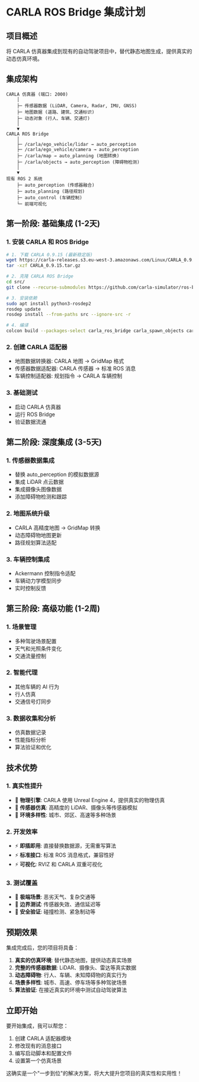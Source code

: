 # CARLA ROS Bridge 集成计划

## 项目概述
将 CARLA 仿真器集成到现有的自动驾驶项目中，替代静态地图生成，提供真实的动态仿真环境。

## 集成架构

```
CARLA 仿真器 (端口: 2000)
    │
    ├─ 传感器数据 (LiDAR, Camera, Radar, IMU, GNSS)
    ├─ 地图数据 (道路、建筑、交通标识)
    ├─ 动态对象 (行人、车辆、交通灯)
    │
    ▼
CARLA ROS Bridge
    │
    ├─ /carla/ego_vehicle/lidar → auto_perception
    ├─ /carla/ego_vehicle/camera → auto_perception  
    ├─ /carla/map → auto_planning (地图转换)
    ├─ /carla/objects → auto_perception (障碍物检测)
    │
    ▼
现有 ROS 2 系统
    ├─ auto_perception (传感器融合)
    ├─ auto_planning (路径规划)
    ├─ auto_control (车辆控制)
    └─ 前端可视化
```

## 第一阶段: 基础集成 (1-2天)

### 1. 安装 CARLA 和 ROS Bridge
```bash
# 1. 下载 CARLA 0.9.15 (最新稳定版)
wget https://carla-releases.s3.eu-west-3.amazonaws.com/Linux/CARLA_0.9.15.tar.gz
tar -xzf CARLA_0.9.15.tar.gz

# 2. 克隆 CARLA ROS Bridge
cd src/
git clone --recurse-submodules https://github.com/carla-simulator/ros-bridge.git

# 3. 安装依赖
sudo apt install python3-rosdep2
rosdep update
rosdep install --from-paths src --ignore-src -r

# 4. 编译
colcon build --packages-select carla_ros_bridge carla_spawn_objects carla_manual_control
```

### 2. 创建 CARLA 适配器
- 地图数据转换器: CARLA 地图 → GridMap 格式
- 传感器数据适配器: CARLA 传感器 → 标准 ROS 消息
- 车辆控制适配器: 规划指令 → CARLA 车辆控制

### 3. 基础测试
- 启动 CARLA 仿真器
- 运行 ROS Bridge
- 验证数据流通

## 第二阶段: 深度集成 (3-5天)

### 1. 传感器数据集成
- 替换 auto_perception 的模拟数据源
- 集成 LiDAR 点云数据
- 集成摄像头图像数据
- 添加障碍物检测和跟踪

### 2. 地图系统升级
- CARLA 高精度地图 → GridMap 转换
- 动态障碍物地图更新
- 路径规划算法适配

### 3. 车辆控制集成
- Ackermann 控制指令适配
- 车辆动力学模型同步
- 实时控制反馈

## 第三阶段: 高级功能 (1-2周)

### 1. 场景管理
- 多种驾驶场景配置
- 天气和光照条件变化
- 交通流量控制

### 2. 智能代理
- 其他车辆的 AI 行为
- 行人仿真
- 交通信号灯同步

### 3. 数据收集和分析
- 仿真数据记录
- 性能指标分析
- 算法验证和优化

## 技术优势

### 1. 真实性提升
- 🌟 **物理引擎**: CARLA 使用 Unreal Engine 4，提供真实的物理仿真
- 🌟 **传感器仿真**: 高精度的 LiDAR、摄像头等传感器模拟
- 🌟 **环境多样性**: 城市、郊区、高速等多种场景

### 2. 开发效率
- ⚡ **即插即用**: 直接替换数据源，无需重写算法
- ⚡ **标准接口**: 标准 ROS 消息格式，兼容性好
- ⚡ **可视化**: RVIZ 和 CARLA 双重可视化

### 3. 测试覆盖
- 🎯 **极端场景**: 恶劣天气、复杂交通等
- 🎯 **边界测试**: 传感器失效、通信延迟等
- 🎯 **安全验证**: 碰撞检测、紧急制动等

## 预期效果

集成完成后，您的项目将具备：

1. **真实的仿真环境**: 替代静态地图，提供动态真实场景
2. **完整的传感器数据**: LiDAR、摄像头、雷达等真实数据
3. **动态障碍物**: 行人、车辆、未知障碍物的真实行为
4. **场景多样性**: 城市、高速、停车场等多种驾驶场景
5. **算法验证**: 在接近真实的环境中测试自动驾驶算法

## 立即开始

要开始集成，我可以帮您：
1. 创建 CARLA 适配器模块
2. 修改现有的消息接口
3. 编写启动脚本和配置文件
4. 设置第一个仿真场景

这确实是一个"一步到位"的解决方案，将大大提升您项目的真实性和实用性！
